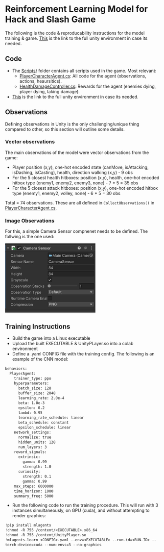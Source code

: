 # Reinforcement Learning Model for Hack and Slash Game

The following is the code & reproducability instructions for the model training & game. [This](https://drive.google.com/file/d/1bEyuaE3RZvHLvkdvwxkkakb-djMVO6WX/view?usp=sharing) is the link to the full unity environment in case its needed.

## Code

- The [Scripts/](Scripts/) folder contains all scripts used in the game. Most relevant:
  - [PlayerCharacterAgent.cs](Scripts/PlayerCharacterAgent.cs): All code for the agent (observations, actions, heaursitics).
  - [HealthDamageController.cs](Scripts/HealthDamageController.cs): Rewards for the agent (enemies dying, player dying, taking damage).
- [This](https://drive.google.com/file/d/1bEyuaE3RZvHLvkdvwxkkakb-djMVO6WX/view?usp=sharing) is the link to the full unity environment in case its needed.

## Observations

Defining observations in Unity is the only challenging/unique thing compared to other, so this section will outline some details.

### Vector observations

The main observations of the model were vector observations from the game:
- Player position (x,y), one-hot encoded state (canMove, isAttacking, isDashing, isCasting), health, direction walking (x,y) - 9 obs
- For the 5 closest health hitboxes: position (x,y), health, one-hot encoded hitbox type (enemy1, enemy2, enemy3, none) - 7 * 5 = 35 obs
- For the 5 closest attack hitboxes: position (x,y), one-hot encoded hitbox type (enemy1, enemy2, volley, none) - 6 * 5 = 30 obs

Total = 74 observations. These are all defined in `CollectObservations()` in [PlayerCharacterAgent.cs](Scripts/PlayerCharacterAgent.cs).

### Image Observations

For this, a simple Camera Sensor compnenet needs to be defined. The follwing is the one used:

![a](sensor.png)

## Training Instructions

- Build the game into a Linux executable
- Upload the built EXECUTABLE & UnityPLayer.so into a colab environment 
- Define a .yaml CONFIG file with the training config. The following is an example of the CNN model:
```
behaviors:
  PlayerAgent:
    trainer_type: ppo
    hyperparameters:
      batch_size: 128
      buffer_size: 2048
      learning_rate: 2.0e-4
      beta: 1.0e-3 
      epsilon: 0.2 
      lambd: 0.95 
      learning_rate_schedule: linear
      beta_schedule: constant
      epsilon_schedule: linear
    network_settings:
      normalize: true
      hidden_units: 128
      num_layers: 3
    reward_signals:
      extrinsic:
        gamma: 0.99
        strength: 1.0
      curiosity:
        strength: 0.1
        gamma: 0.99
    max_steps: 6000000
    time_horizon: 1000
    summary_freq: 5000
```
- Run the following code to run the training procedure. This will run with 3 instances simultaneously, on GPU (cuda), and without attempting to render graphics:
```
!pip install mlagents
!chmod -R 755 /content/<EXECUTABLE>.x86_64
!chmod -R 755 /content/UnityPlayer.so
!mlagents-learn <CONFIG>.yaml --env=<EXECUTABLE> --run-id=<RUN-ID> --torch-device=cuda --num-envs=3 --no-graphics
```
